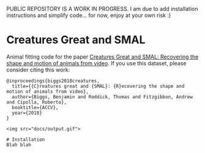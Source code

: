 PUBLIC REPOSITORY IS A WORK IN PROGRESS. I am due to add installation instructions and simplify code... for now, enjoy at your own risk :)

# Creatures Great and SMAL

Animal fitting code for the paper [Creatures Great and SMAL: Recovering the shape and motion of animals from video](https://arxiv.org/abs/1811.05804). If you use this dataset, please consider citing this work:

```
@inproceedings{biggs2018creatures,
  title={{C}reatures great and {SMAL}: {R}ecovering the shape and motion of animals from video},
  author={Biggs, Benjamin and Roddick, Thomas and Fitzgibbon, Andrew and Cipolla, Roberto},
  booktitle={ACCV},
  year={2018}
}

<img src="docs/output.gif">

# Installation
Blah blah
